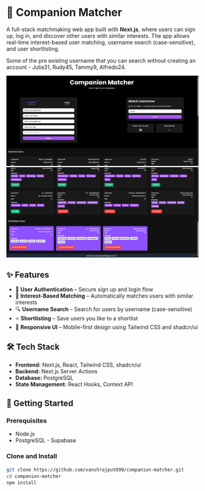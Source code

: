 # 👥 Companion Matcher

A full-stack matchmaking web app built with **Next.js**, where users can sign up, log in, and discover other users with similar interests. The app allows real-time interest-based user matching, username search (case-sensitive), and user shortlisting.

Some of the pre existing username that you can search without creating an account - Julia31, Rudy45, Tammy9, Alfredo24.

![Companion Matcher Preview](./public/ss1.png)
![Companion Matcher Preview](./public/ss2.png)

## ✨ Features

- 🔐 **User Authentication** – Secure sign up and login flow
- 🤝 **Interest-Based Matching** – Automatically matches users with similar interests
- 🔍 **Username Search** – Search for users by username (case-sensitive)
- ⭐ **Shortlisting** – Save users you like to a shortlist
- 📱 **Responsive UI** – Mobile-first design using Tailwind CSS and shadcn/ui

## 🛠️ Tech Stack

- **Frontend:** Next.js, React, Tailwind CSS, shadcn/ui
- **Backend:** Next.js Server Actions
- **Database:** PostgreSQL
- **State Management:** React Hooks, Context API

## 🚀 Getting Started
### Prerequisites

- Node.js
- PostgreSQL - Supabase

### Clone and Install

```bash
git clone https://github.com/vanshrajput099/companion-matcher.git
cd companion-matcher
npm install
